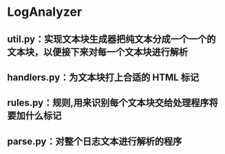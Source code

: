 # LogAnalyzer
## util.py：实现文本块生成器把纯文本分成一个一个的文本块，以便接下来对每一个文本块进行解析
## handlers.py：为文本块打上合适的 HTML 标记
## rules.py：规则,用来识别每个文本块交给处理程序将要加什么标记
## parse.py：对整个日志文本进行解析的程序
